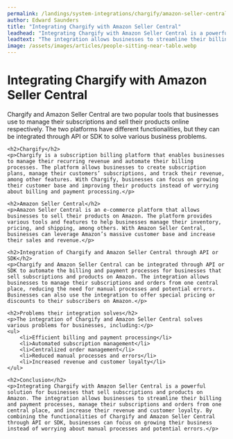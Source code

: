 ```yaml
---
permalink: /landings/system-integrations/chargify/amazon-seller-central
author: Edward Saunders
title: "Integrating Chargify with Amazon Seller Central"
leadhead: "Integrating Chargify with Amazon Seller Central is a powerful solution for businesses that sell subscriptions and products on Amazon"
leadtext: "The integration allows businesses to streamline their billing and payment processes, manage their subscriptions and orders from one central place, and increase their revenue and customer loyalty. By combining the functionalities of Chargify and Amazon Seller Central through API or SDK, businesses can focus on growing their business instead of worrying about manual processes and potential errors."
image: /assets/images/articles/people-sitting-near-table.webp
---
```

<div class="arttext">	<h1>Integrating Chargify with Amazon Seller Central</h1>
	<p>Chargify and Amazon Seller Central are two popular tools that businesses use to manage their subscriptions and sell their products online respectively. The two platforms have different functionalities, but they can be integrated through API or SDK to solve various business problems.</p>
	
	<h2>Chargify</h2>
	<p>Chargify is a subscription billing platform that enables businesses to manage their recurring revenue and automate their billing processes. The platform allows businesses to create subscription plans, manage their customers’ subscriptions, and track their revenue, among other features. With Chargify, businesses can focus on growing their customer base and improving their products instead of worrying about billing and payment processing.</p>
	
	<h2>Amazon Seller Central</h2>
	<p>Amazon Seller Central is an e-commerce platform that allows businesses to sell their products on Amazon. The platform provides various tools and features to help businesses manage their inventory, pricing, and shipping, among others. With Amazon Seller Central, businesses can leverage Amazon’s massive customer base and increase their sales and revenue.</p>
	
	<h2>Integration of Chargify and Amazon Seller Central through API or SDK</h2>
	<p>Chargify and Amazon Seller Central can be integrated through API or SDK to automate the billing and payment processes for businesses that sell subscriptions and products on Amazon. The integration allows businesses to manage their subscriptions and orders from one central place, reducing the need for manual processes and potential errors. Businesses can also use the integration to offer special pricing or discounts to their subscribers on Amazon.</p>
	
	<h2>Problems their integration solves</h2>
	<p>The integration of Chargify and Amazon Seller Central solves various problems for businesses, including:</p>
	<ul>
		<li>Efficient billing and payment processing</li>
		<li>Automated subscription management</li>
		<li>Centralized order management</li>
		<li>Reduced manual processes and errors</li>
		<li>Increased revenue and customer loyalty</li>
	</ul>
	
	<h2>Conclusion</h2>
	<p>Integrating Chargify with Amazon Seller Central is a powerful solution for businesses that sell subscriptions and products on Amazon. The integration allows businesses to streamline their billing and payment processes, manage their subscriptions and orders from one central place, and increase their revenue and customer loyalty. By combining the functionalities of Chargify and Amazon Seller Central through API or SDK, businesses can focus on growing their business instead of worrying about manual processes and potential errors.</p>
</div>